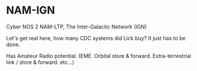 # NAM-IGN
Cyber NOS 2 NAM-LTP, The Inter-Galactic Network (IGN)

Let's get real here, how many CDC systems did Lick buy?  It just has to be done.

Has Amateur Radio potential.  (EME. Orbital store & forward. Extra-terrestrial link / store & forward. etc...)
